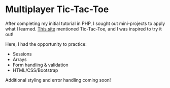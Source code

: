 # Multiplayer Tic-Tac-Toe

After completing my initial tutorial in PHP, I sought out mini-projects to apply what I learned. [This site](https://www.zend.com/blog/php-beginner-projects) mentioned Tic-Tac-Toe, and I was inspired to try it out!

Here, I had the opportunity to practice:
* Sessions
* Arrays
* Form handling & validation
* HTML/CSS/Bootstrap

Additional styling and error handling coming soon!